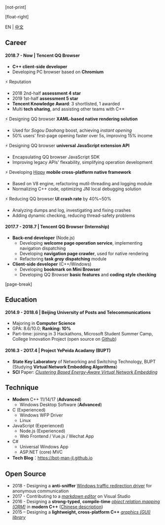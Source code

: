 ﻿[not-print]

[float-right]

EN | [中文](CV-zh.md)

## Career

#### 2018.7 - Now | Tencent QQ Browser

- **C++ client-side developer**
- Developing PC browser based on **Chromium**

⚡ Reputation

- 2018 2nd-half **assessment 4 star**
- 2019 1st-half **assessment 5 star**
- **Tencent Knowledge Award**: 3 shortlisted, 1 awarded
- Multi **tech sharing**, and assisting other teams with C++

⚡ Designing QQ browser **XAML-based native rendering solution**

- Used for _Sogou Daohang_ boost, achieving _instant opening_
- 50% users' first-page opening faster over 5s, improving 15% income

⚡ Designing QQ browser **universal JavaScript extension API**

- Encapsulating QQ browser JavaScript SDK
- Improving legacy APIs' flexability, simplifying operation development

⚡ Developing [Hippy](https://github.com/Tencent/Hippy) **mobile cross-platform native framework**

- Based on V8 engine, refactoring mutil-threading and logging module
- Normalizing C++ code, optimizing JNI local debugging solution

⚡ Reducing QQ browser **UI crash rate** by 40%~50%

- Analyzing dumps and log, investigating and fixing crashes
- Adding dynamic checking, reducing thread-safety problems

#### 2017.7 - 2018.7 | Tencent QQ Browser (Internship)

- **Back-end developer** (Node.js)
  - Developing **welcome page operation service**, implementing navigation dispatching
  - Developing **navigation page crawler**, used for native rendering
  - Refactoring **task _gray_ dispatching** module
- **Client-side developer** (C++/Windows)
  - Developing **bookmark on Mini Browser**
  - Developing QQ Browser **basic features** and **coding style checking**

[page-break]

## Education

#### 2014.9 - 2018.6 | Beijing University of Posts and Telecommunications

- Majoring in **Computer Science**
- GPA: 8.6/10.0; **Ranking: 10%**
- Part-time: joining in 3 Hackathons, Microsoft Student Summer Camp, College Innovation Project (open source on [Github](https://github.com/BOT-Man-JL))

#### 2016.3 - 2017.4 | Project YePeida Acadamy (BUPT)

- **State Key Laboratory** of Networking and Switching Technology, BUPT (Studying **Virtual Network Embedding Algorithms**)
- **SCI** Paper: [_Clustering Based Energy-Aware Virtual Network Embedding_](http://journals.sagepub.com/doi/full/10.1177/1550147717726714)

## Technique

- **Modern** C++ 11/14/17 (**Advanced**)
  - Windows Desktop Software (**Advanced**)
- C (Experienced)
  - Windows WFP Driver
  - Linux
- JavaScript (Experienced)
  - Node.js (Experienced)
  - Web Frontend / Vue.js / Wechat App
- C#
  - Universal Windows App
  - ASP.NET (core) MVC
- **Tech Blog**：https://bot-man-jl.github.io

## Open Source

- 2018 - Designing a **anti-sniffer** [Windows traffic redirection driver](https://github.com/BOT-Man-JL/WFP-Traffic-Redirection-Driver) for anonymous communication
- 2017 - Contributing to a [_markdown editor_](https://github.com/madskristensen/MarkdownEditor) on Visual Studio
- 2016 - Designing a **strong-typed**, **compile-time** [_object relation mapping (ORM)_](https://github.com/BOT-Man-JL/ORM-Lite) in **modern C++** ([Chinese description](../2016/How-to-Design-a-Better-Cpp-ORM.md))
- 2015 – Designing a **lightweight, cross-platform C++** [_graphics (GUI) library_](https://github.com/BOT-Man-JL/EggAche-GL)

